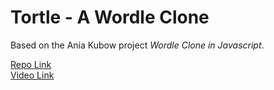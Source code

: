 # Tortle - A Wordle Clone

Based on the Ania Kubow project *Wordle Clone in Javascript*.  

[Repo Link](https://github.com/kubowania/wordle-javascript)</br>
[Video Link](https://www.youtube.com/watch?v=mpby4HiElek)
